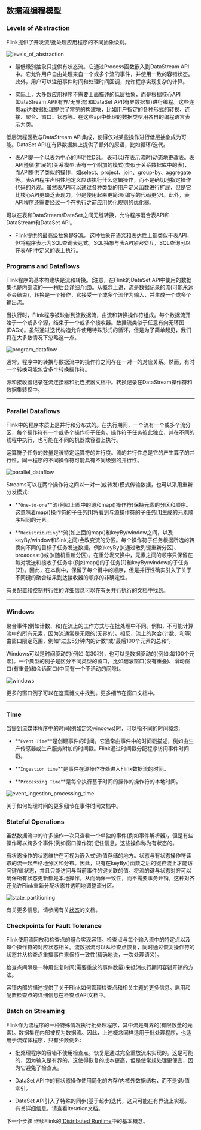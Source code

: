 ## 数据流编程模型

### Levels of Abstraction

Flink提供了开发流/批处理应用程序的不同抽象级别。

![levels_of_abstraction](../../images/levels_of_abstraction.svg)

- 最低级别抽象只提供有状态流。它通过Process函数嵌入到DataStream API中。它允许用户自由处理来自一个或多个流的事件，并使用一致的容错状态。此外，用户可以注册事件时间和处理时间回调，允许程序实现复杂的计算。

- 实际上，大多数应用程序不需要上面描述的低层抽象，而是根据核心API (DataStream API(有界/无界流)和DataSet API(有界数据集)进行编程。这些连贯api为数据处理提供了常见的构建块，比如用户指定的各种形式的转换、连接、聚合、窗口、状态等。在这些api中处理的数据类型用各自的编程语言表示为类。

低层流程函数与DataStream API集成，使得仅对某些操作进行低层抽象成为可能。DataSet API在有界数据集上提供了额外的原语，比如循环/迭代。

- 表API是一个以表为中心的声明性DSL，表可以(在表示流时)动态地更改表。表API遵循(扩展的)关系模型:表有一个附加的模式(类似于关系数据库中的表)，而API提供了类似的操作，如select、project、join、group-by、aggregate等。表API程序声明性地定义应该执行什么逻辑操作，而不是确切地指定操作代码的外观。虽然表API可以通过各种类型的用户定义函数进行扩展，但是它比核心API更缺乏表现力，但是使用起来更简洁(编写的代码更少)。此外，表API程序还需要经过一个在执行之前应用优化规则的优化器。

可以在表和DataStream/DataSet之间无缝转换，允许程序混合表API和DataStream和DataSet API。

- Flink提供的最高级抽象是SQL。这种抽象在语义和表达性上都类似于表API，但将程序表示为SQL查询表达式。SQL抽象与表API紧密交互，SQL查询可以在表API中定义的表上执行。

### Programs and Dataflows
Flink程序的基本构建块是流和转换。(注意，在Flink的DataSet API中使用的数据集也是内部流的——稍后会详细介绍)。从概念上讲，流是数据记录的流(可能永远不会结束)，转换是一个操作，它接受一个或多个流作为输入，并生成一个或多个输出流。

当执行时，Flink程序被映射到流数据流，由流和转换操作符组成。每个数据流开始于一个或多个源，结束于一个或多个接收器。数据流类似于任意有向无环图(DAGs)。虽然通过迭代构造允许使用特殊形式的循环，但是为了简单起见，我们将在大多数情况下忽略这一点。

![program_dataflow](../../images/program_dataflow.svg)

通常，程序中的转换与数据流中的操作符之间存在一对一的对应关系。然而，有时一个转换可能包含多个转换操作符。

源和接收器记录在流连接器和批连接器文档中。转换记录在DataStream操作符和数据集转换中。

---
### Parallel Dataflows
Flink中的程序本质上是并行和分布式的。在执行期间，一个流有一个或多个流分区，每个操作符有一个或多个操作符子任务。操作符子任务彼此独立，并在不同的线程中执行，也可能在不同的机器或容器上执行。

运算符子任务的数量是该特定运算符的并行度。流的并行性总是它的产生算子的并行性。同一程序的不同操作符可能具有不同级别的并行性。

![parallel_dataflow](../../images/parallel_dataflow.svg)

Streams可以在两个操作符之间以一对一(或转发)模式传输数据，也可以采用重新分发模式:

- **`One-to-one`**流(例如上图中的源和map()操作符)保持元素的分区和顺序。这意味着map()操作符的子任务[1]将看到与源操作符的子任务[1]生成的元素顺序相同的元素。

- **`Redistributing`**流(如上面的map()和keyBy/window之间，以及keyBy/window和Sink之间)会改变流的分区。每个操作符子任务根据所选的转换向不同的目标子任务发送数据。例如keyBy()(通过散列键重新分区)、broadcast()或()(随机重新分区)。在重分发交换中，元素之间的顺序只保留在每对发送和接收子任务中(例如map()的子任务[1]和keyBy/window的子任务[2])。因此，在本例中，保留了每个键中的顺序，但是并行性确实引入了关于不同键的聚合结果到达接收器的顺序的非确定性。

有关配置和控制并行性的详细信息可以在有关并行执行的文档中找到。

---
### Windows
聚合事件(例如计数、和)在流上的工作方式与在批处理中不同。例如，不可能计算流中的所有元素，因为流通常是无限的(无界的)。相反，流上的聚合(计数、和等)由窗口限定范围，例如“过去5分钟内的计数”或“最后100个元素的总和”。

Windows可以是时间驱动的(例如:每30秒)，也可以是数据驱动的(例如:每100个元素)。一个典型的例子是区分不同类型的窗口，比如翻滚窗口(没有重叠)、滑动窗口(有重叠)和会话窗口(中间有一个不活动的间隙)。

![windows](../../images/windows.svg)

更多的窗口例子可以在这篇博文中找到。更多细节在窗口文档中。

---
### Time
当提到流媒体程序中的时间(例如定义windows)时，可以指不同的时间概念:

- **`Event Time`**是创建事件的时间。它通常由事件中的时间戳描述，例如由生产传感器或生产服务附加的时间戳。Flink通过时间戳分配程序访问事件时间戳。

- **`Ingestion time`**是事件在源操作符处进入Flink数据流的时间。

- **`Processing Time`**是每个执行基于时间的操作的操作符的本地时间。

![event_ingestion_processing_time](../../images/event_ingestion_processing_time.svg)

关于如何处理时间的更多细节在事件时间文档中。

### Stateful Operations
虽然数据流中的许多操作一次只查看一个单独的事件(例如事件解析器)，但是有些操作可以跨多个事件(例如窗口操作符)记住信息。这些操作称为有状态的。

有状态操作的状态维护在可视为嵌入式键/值存储的地方。状态与有状态操作符读取的流一起严格地分区和分布。因此，只有在keyBy()函数之后的键控流上才能访问键/值状态，并且只能访问与当前事件的键关联的值。将流的键与状态对齐可以确保所有状态更新都是本地操作，从而确保一致性，而不需要事务开销。这种对齐还允许Flink重新分配状态并透明地调整流分区。

![state_partitioning](../../images/state_partitioning.svg)

有关更多信息，请参阅有关[状态]()的文档。

### Checkpoints for Fault Tolerance

Flink使用流回放和检查点的组合实现容错。检查点与每个输入流中的特定点以及每个操作符的对应状态相关。流数据流可以从检查点恢复，同时通过恢复操作符的状态并从检查点重播事件来保持一致性(精确地说，一次处理语义)。

检查点间隔是一种用恢复时间(需要重放的事件数量)来抵消执行期间容错开销的方法。

容错内部的描述提供了关于Flink如何管理检查点和相关主题的更多信息。启用和配置检查点的详细信息在检查点API文档中。

### Batch on Streaming
Flink作为流程序的一种特殊情况执行批处理程序，其中流是有界的(有限数量的元素)。数据集在内部被视为数据流。因此，上述概念同样适用于批处理程序，也适用于流媒体程序，只有少数例外:

- 批处理程序的容错不使用检查点。恢复是通过完全重放流来实现的。这是可能的，因为输入是有界的。这使得恢复的成本更高，但是使常规处理更便宜，因为它避免了检查点。

- DataSet API中的有状态操作使用简化的内存/内核外数据结构，而不是键/值索引。

- DataSet API引入了特殊的同步(基于超步)迭代，这只可能在有界流上实现。有关详细信息，请查看iteration文档。


下一个步骤
继续Flink的[`Distributed Runtime]()中的基本概念。

